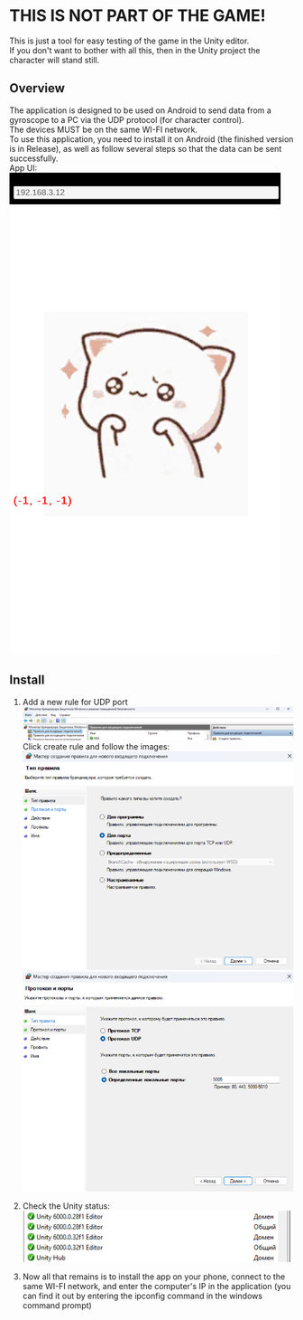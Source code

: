 # THIS IS NOT PART OF THE GAME!
This is just a tool for easy testing of the game in the Unity editor.  
If you don't want to bother with all this, then in the Unity project the character will stand still.

## Overview
The application is designed to be used on Android to send data from a gyroscope to a PC via the UDP protocol (for character control).  
The devices MUST be on the same WI-FI network.  
To use this application, you need to install it on Android (the finished version is in Release), as well as follow several steps so that the data can be sent successfully.  
App UI:  
![App UI](./imgs/AppUI.png)  

## Install
1. Add a new rule for UDP port
![Firewall rule](./imgs/Rule5005.png)
Click create rule and follow the images:  
![Step 1](./imgs/Step1.png)
![Step 2](./imgs/Step2.png)

2. Check the Unity status:  
![Correct Unity status](./imgs/Unity.png)

3. Now all that remains is to install the app on your phone, connect to the same WI-FI network, and enter the computer's IP in the application (you can find it out by entering the ipconfig command in the windows command prompt)
